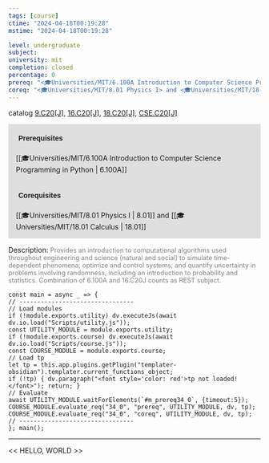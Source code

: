 ```yaml
---
tags: [course]
ctime: "2024-04-18T00:19:28"
mstime: "2024-04-18T00:19:28"

level: undergraduate
subject: 
university: mit
completion: closed
percentage: 0
prereq: "<🎓Universities/MIT/6.100A Introduction to Computer Science Programming in Python>"
coreq: "<🎓Universities/MIT/8.01 Physics I> and <🎓Universities/MIT/18.01 Calculus>"
---
```


catalog [9.C20[J]](http://student.mit.edu/catalog/mCGa.html#CG.203), [16.C20[J]](http://student.mit.edu/catalog/mCGa.html#CG.205), [18.C20[J]](http://student.mit.edu/catalog/mCGa.html#CG.210), [CSE.C20[J]](http://student.mit.edu/catalog/mCGa.html#CG.215)

<span style="display: block; padding: 15px; background-color: rgb(100, 100, 100, 0.2);"><font id="m_prereq34_0" style="display: block; font-family: Arial, sans-serif; font-weight: bold; padding: 5px">Prerequisites</font><br><span id="prereq34_0">[[🎓Universities/MIT/6.100A Introduction to Computer Science Programming in Python | 6.100A]]</span></span>
<span style="display: block; padding: 15px; background-color: rgb(100, 100, 100, 0.2);"><font id="m_coreq34_0" style="display: block; font-family: Arial, sans-serif; font-weight: bold; padding: 5px">Corequisites</font><br><span id="coreq34_0">[[🎓Universities/MIT/8.01 Physics I | 8.01]] and [[🎓Universities/MIT/18.01 Calculus | 18.01]]</span></span>

<font style="">Description:</font>
<font style="color: grey; font-size: 0.8rem;">Provides an introduction to computational algorithms used throughout engineering and science (natural and social) to simulate time-dependent phenomena; optimize and control systems; and quantify uncertainty in problems involving randomness, including an introduction to probability and statistics. Combination of 6.100A and 16.C20J counts as REST subject.</font>

```dataviewjs
const main = async _ => {
// --------------------------------
// Load modules
if (!module.exports.utility) dv.executeJs(await dv.io.load("Scripts/utility.js"));
const UTILITY_MODULE = module.exports.utility;
if (!module.exports.course) dv.executeJs(await dv.io.load("Scripts/course.js"));
const COURSE_MODULE = module.exports.course;
// Load tp
let tp = this.app.plugins.getPlugin("templater-obsidian").templater.current_functions_object;
if (!tp) { dv.paragraph("<font style='color: red'>tp not loaded!</font>"); return; }
// Evaluate
await UTILITY_MODULE.waitForElements(`#m_prereq34_0`, {timeout:5});
COURSE_MODULE.evaluate_req("34_0", "prereq", UTILITY_MODULE, dv, tp);
COURSE_MODULE.evaluate_req("34_0", "coreq", UTILITY_MODULE, dv, tp);
// --------------------------------
}; main();
```

---

<< HELLO, WORLD >>
